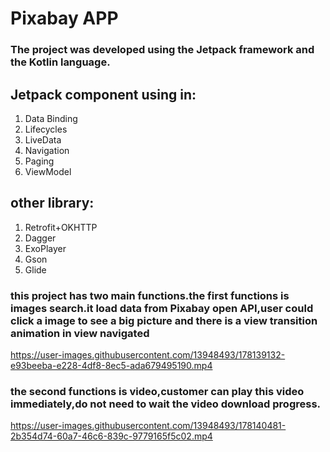 # Pixabay APP
### The project was developed using the Jetpack framework and the Kotlin language.

## Jetpack component using in:
1. Data Binding
2. Lifecycles
3. LiveData
4. Navigation
5. Paging
6. ViewModel

## other library:
1. Retrofit+OKHTTP
2. Dagger
3. ExoPlayer
4. Gson
5. Glide

### this project has two main functions.the first functions is images search.it load data from Pixabay open API,user could click a image to see a big picture and there is a view transition animation in view navigated
https://user-images.githubusercontent.com/13948493/178139132-e93beeba-e228-4df8-8ec5-ada679495190.mp4

### the second functions is video,customer can play this video immediately,do not need to wait the video download progress.
https://user-images.githubusercontent.com/13948493/178140481-2b354d74-60a7-46c6-839c-9779165f5c02.mp4
